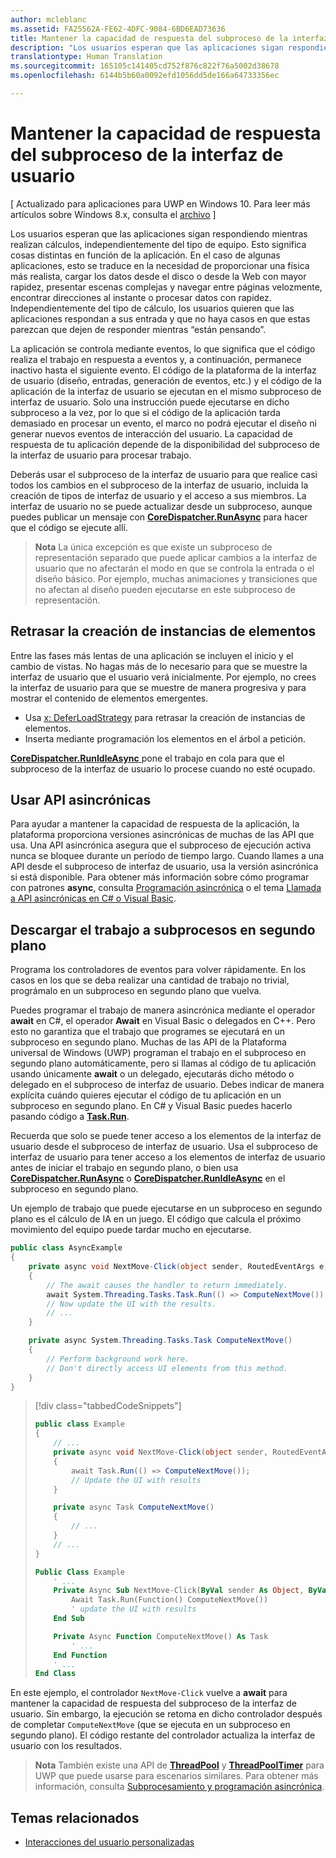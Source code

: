 ```yaml
---
author: mcleblanc
ms.assetid: FA25562A-FE62-4DFC-9084-6BD6EAD73636
title: Mantener la capacidad de respuesta del subproceso de la interfaz de usuario
description: "Los usuarios esperan que las aplicaciones sigan respondiendo mientras realizan cálculos, independientemente del tipo de equipo."
translationtype: Human Translation
ms.sourcegitcommit: 165105c141405cd752f876c822f76a5002d38678
ms.openlocfilehash: 6144b5b60a0092efd1056dd5de166a64733356ec

---
```

# Mantener la capacidad de respuesta del subproceso de la interfaz de usuario

\[ Actualizado para aplicaciones para UWP en Windows 10. Para leer más artículos sobre Windows 8.x, consulta el [archivo](http://go.microsoft.com/fwlink/p/?linkid=619132) \]

Los usuarios esperan que las aplicaciones sigan respondiendo mientras realizan cálculos, independientemente del tipo de equipo. Esto significa cosas distintas en función de la aplicación. En el caso de algunas aplicaciones, esto se traduce en la necesidad de proporcionar una física más realista, cargar los datos desde el disco o desde la Web con mayor rapidez, presentar escenas complejas y navegar entre páginas velozmente, encontrar direcciones al instante o procesar datos con rapidez. Independientemente del tipo de cálculo, los usuarios quieren que las aplicaciones respondan a sus entrada y que no haya casos en que estas parezcan que dejen de responder mientras “están pensando”.

La aplicación se controla mediante eventos, lo que significa que el código realiza el trabajo en respuesta a eventos y, a continuación, permanece inactivo hasta el siguiente evento. El código de la plataforma de la interfaz de usuario (diseño, entradas, generación de eventos, etc.) y el código de la aplicación de la interfaz de usuario se ejecutan en el mismo subproceso de interfaz de usuario. Solo una instrucción puede ejecutarse en dicho subproceso a la vez, por lo que si el código de la aplicación tarda demasiado en procesar un evento, el marco no podrá ejecutar el diseño ni generar nuevos eventos de interacción del usuario. La capacidad de respuesta de tu aplicación depende de la disponibilidad del subproceso de la interfaz de usuario para procesar trabajo.

Deberás usar el subproceso de la interfaz de usuario para que realice casi todos los cambios en el subproceso de la interfaz de usuario, incluida la creación de tipos de interfaz de usuario y el acceso a sus miembros. La interfaz de usuario no se puede actualizar desde un subproceso, aunque puedes publicar un mensaje con [**CoreDispatcher.RunAsync**](https://msdn.microsoft.com/library/windows/apps/Hh750317) para hacer que el código se ejecute allí.

> **Nota**  La única excepción es que existe un subproceso de representación separado que puede aplicar cambios a la interfaz de usuario que no afectarán el modo en que se controla la entrada o el diseño básico. Por ejemplo, muchas animaciones y transiciones que no afectan al diseño pueden ejecutarse en este subproceso de representación.

## Retrasar la creación de instancias de elementos

Entre las fases más lentas de una aplicación se incluyen el inicio y el cambio de vistas. No hagas más de lo necesario para que se muestre la interfaz de usuario que el usuario verá inicialmente. Por ejemplo, no crees la interfaz de usuario para que se muestre de manera progresiva y para mostrar el contenido de elementos emergentes.

-   Usa [x: DeferLoadStrategy](https://msdn.microsoft.com/library/windows/apps/Mt204785) para retrasar la creación de instancias de elementos.
-   Inserta mediante programación los elementos en el árbol a petición.

[
              **CoreDispatcher.RunIdleAsync**
            ](https://msdn.microsoft.com/library/windows/apps/Hh967918) pone el trabajo en cola para que el subproceso de la interfaz de usuario lo procese cuando no esté ocupado.

## Usar API asincrónicas

Para ayudar a mantener la capacidad de respuesta de la aplicación, la plataforma proporciona versiones asincrónicas de muchas de las API que usa. Una API asincrónica asegura que el subproceso de ejecución activa nunca se bloquee durante un período de tiempo largo. Cuando llames a una API desde el subproceso de interfaz de usuario, usa la versión asincrónica si está disponible. Para obtener más información sobre cómo programar con patrones **async**, consulta [Programación asincrónica](https://msdn.microsoft.com/library/windows/apps/Mt187335) o el tema [Llamada a API asincrónicas en C# o Visual Basic](https://msdn.microsoft.com/library/windows/apps/Mt187337).

## Descargar el trabajo a subprocesos en segundo plano

Programa los controladores de eventos para volver rápidamente. En los casos en los que se deba realizar una cantidad de trabajo no trivial, prográmalo en un subproceso en segundo plano que vuelva.

Puedes programar el trabajo de manera asincrónica mediante el operador **await** en C#, el operador **Await** en Visual Basic o delegados en C++. Pero esto no garantiza que el trabajo que programes se ejecutará en un subproceso en segundo plano. Muchas de las API de la Plataforma universal de Windows (UWP) programan el trabajo en el subproceso en segundo plano automáticamente, pero si llamas al código de tu aplicación usando únicamente **await** o un delegado, ejecutarás dicho método o delegado en el subproceso de interfaz de usuario. Debes indicar de manera explícita cuándo quieres ejecutar el código de tu aplicación en un subproceso en segundo plano. En C# y Visual Basic puedes hacerlo pasando código a [**Task.Run**](https://msdn.microsoft.com/library/windows/apps/xaml/system.threading.tasks.task.run.aspx).

Recuerda que solo se puede tener acceso a los elementos de la interfaz de usuario desde el subproceso de interfaz de usuario. Usa el subproceso de interfaz de usuario para tener acceso a los elementos de interfaz de usuario antes de iniciar el trabajo en segundo plano, o bien usa [**CoreDispatcher.RunAsync**](https://msdn.microsoft.com/library/windows/apps/Hh750317) o [**CoreDispatcher.RunIdleAsync**](https://msdn.microsoft.com/library/windows/apps/Hh967918) en el subproceso en segundo plano.

Un ejemplo de trabajo que puede ejecutarse en un subproceso en segundo plano es el cálculo de IA en un juego. El código que calcula el próximo movimiento del equipo puede tardar mucho en ejecutarse.

```csharp
public class AsyncExample
{
    private async void NextMove-Click(object sender, RoutedEventArgs e)
    {
        // The await causes the handler to return immediately.
        await System.Threading.Tasks.Task.Run(() => ComputeNextMove());
        // Now update the UI with the results.
        // ...
    }

    private async System.Threading.Tasks.Task ComputeNextMove()
    {
        // Perform background work here.
        // Don't directly access UI elements from this method.
    }
}
```

> [!div class="tabbedCodeSnippets"]
> ```csharp
> public class Example
> {
>     // ...
>     private async void NextMove-Click(object sender, RoutedEventArgs e)
>     {
>         await Task.Run(() => ComputeNextMove());
>         // Update the UI with results
>     }
> 
>     private async Task ComputeNextMove()
>     {
>         // ...
>     }
>     // ...
> }
> ```
> ```vb
> Public Class Example
>     ' ...
>     Private Async Sub NextMove-Click(ByVal sender As Object, ByVal e As RoutedEventArgs)
>         Await Task.Run(Function() ComputeNextMove())
>         ' update the UI with results
>     End Sub
> 
>     Private Async Function ComputeNextMove() As Task
>         ' ...
>     End Function
>     ' ...
> End Class
> ```

En este ejemplo, el controlador `NextMove-Click` vuelve a **await** para mantener la capacidad de respuesta del subproceso de la interfaz de usuario. Sin embargo, la ejecución se retoma en dicho controlador después de completar `ComputeNextMove` (que se ejecuta en un subproceso en segundo plano). El código restante del controlador actualiza la interfaz de usuario con los resultados.

> **Nota**  También existe una API de [**ThreadPool**](https://msdn.microsoft.com/library/windows/apps/BR229621) y [**ThreadPoolTimer**](https://msdn.microsoft.com/library/windows/apps/windows.system.threading.threadpooltimer.aspx) para UWP que puede usarse para escenarios similares. Para obtener más información, consulta [Subprocesamiento y programación asincrónica](https://msdn.microsoft.com/library/windows/apps/Mt187340).

## Temas relacionados

* [Interacciones del usuario personalizadas](https://msdn.microsoft.com/library/windows/apps/Mt185599)




<!--HONumber=Jun16_HO4-->


